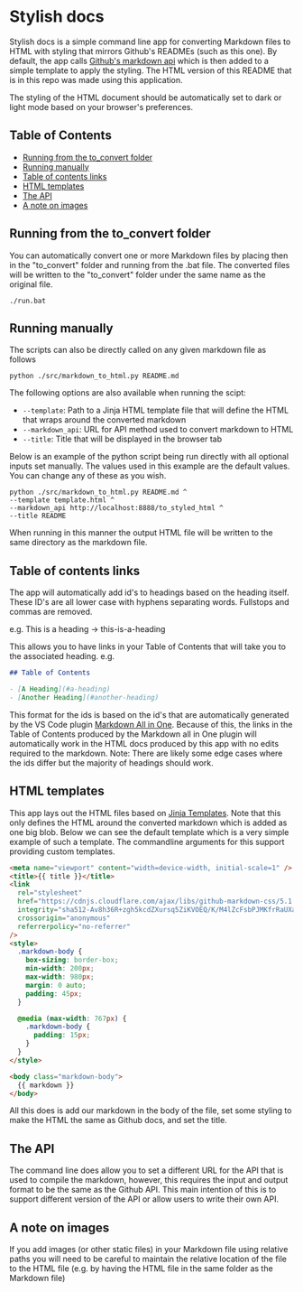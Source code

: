 # Stylish docs <!-- omit in toc -->

Stylish docs is a simple command line app for converting Markdown files to HTML with styling that mirrors Github's READMEs (such as this one). By default, the app calls [Github's markdown api](https://docs.github.com/en/rest/markdown) which is then added to a simple template to apply the styling. The HTML version of this README that is in this repo was made using this application.

The styling of the HTML document should be automatically set to dark or light mode based on your browser's preferences.

## Table of Contents <!-- omit in toc -->

- [Running from the to_convert folder](#running-from-the-to_convert-folder)
- [Running manually](#running-manually)
- [Table of contents links](#table-of-contents-links)
- [HTML templates](#html-templates)
- [The API](#the-api)
- [A note on images](#a-note-on-images)

## Running from the to_convert folder

You can automatically convert one or more Markdown files by placing then in the "to_convert" folder and running from the .bat file. The converted files will be written to the "to_convert" folder under the same name as the original file.

```
./run.bat
```

## Running manually

The scripts can also be directly called on any given markdown file as follows

```
python ./src/markdown_to_html.py README.md
```

The following options are also available when running the scipt:

- `--template`: Path to a Jinja HTML template file that will define the HTML that wraps around the converted markdown
- `--markdown_api`: URL for API method used to convert markdown to HTML
- `--title`: Title that will be displayed in the browser tab

Below is an example of the python script being run directly with all optional inputs set manually. The values used in this example are the default values. You can change any of these as you wish.

```
python ./src/markdown_to_html.py README.md ^
--template template.html ^
--markdown_api http://localhost:8888/to_styled_html ^
--title README
```

When running in this manner the output HTML file will be written to the same directory as the markdown file.

## Table of contents links

The app will automatically add id's to headings based on the heading itself. These ID's are all lower case with hyphens separating words. Fullstops and commas are removed.

e.g.
This is a heading -> this-is-a-heading

This allows you to have links in your Table of Contents that will take you to the associated heading. e.g.

```markdown
## Table of Contents

- [A Heading](#a-heading)
- [Another Heading](#another-heading)
```

This format for the ids is based on the id's that are automatically generated by the VS Code plugin [Markdown All in One](https://marketplace.visualstudio.com/items?itemName=yzhang.markdown-all-in-one). Because of this, the links in the Table of Contents produced by the Markdown all in One plugin will automatically work in the HTML docs produced by this app with no edits required to the markdown. Note: There are likely some edge cases where the ids differ but the majority of headings should work.

## HTML templates

This app lays out the HTML files based on [Jinja Templates](https://jinja.palletsprojects.com/en/3.0.x/). Note that this only defines the HTML around the converted markdown which is added as one big blob. Below we can see the default template which is a very simple example of such a template. The commandline arguments for this support providing custom templates.

```html
<meta name="viewport" content="width=device-width, initial-scale=1" />
<title>{{ title }}</title>
<link
  rel="stylesheet"
  href="https://cdnjs.cloudflare.com/ajax/libs/github-markdown-css/5.1.0/github-markdown.css"
  integrity="sha512-Av8h36R+zgh5kcdZXursq5ZiKVOEQ/K/M4lZcFsbPJMKfrRaUXatxZERx2s6LzAfVUcWg90Yycl4Gsfdgfd29A=="
  crossorigin="anonymous"
  referrerpolicy="no-referrer"
/>
<style>
  .markdown-body {
    box-sizing: border-box;
    min-width: 200px;
    max-width: 980px;
    margin: 0 auto;
    padding: 45px;
  }

  @media (max-width: 767px) {
    .markdown-body {
      padding: 15px;
    }
  }
</style>

<body class="markdown-body">
  {{ markdown }}
</body>
```

All this does is add our markdown in the body of the file, set some styling to make the HTML the same as Github docs, and set the title.

## The API

The command line does allow you to set a different URL for the API that is used to compile the markdown, however, this requires the input and output format to be the same as the Github API. This main intention of this is to support different version of the API or allow users to write their own API.

## A note on images

If you add images (or other static files) in your Markdown file using relative paths you will need to be careful to maintain the relative location of the file to the HTML file (e.g. by having the HTML file in the same folder as the Markdown file)
